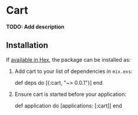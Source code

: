 # Cart

**TODO: Add description**

## Installation

If [available in Hex](https://hex.pm/docs/publish), the package can be installed as:

  1. Add cart to your list of dependencies in `mix.exs`:

        def deps do
          [{:cart, "~> 0.0.1"}]
        end

  2. Ensure cart is started before your application:

        def application do
          [applications: [:cart]]
        end
